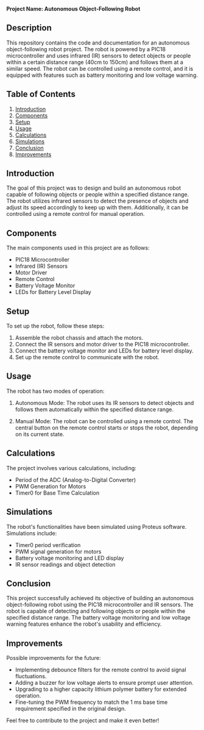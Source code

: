 **Project Name: Autonomous Object-Following Robot**

## Description

This repository contains the code and documentation for an autonomous object-following robot project. The robot is powered by a PIC18 microcontroller and uses infrared (IR) sensors to detect objects or people within a certain distance range (40cm to 150cm) and follows them at a similar speed. The robot can be controlled using a remote control, and it is equipped with features such as battery monitoring and low voltage warning.

## Table of Contents

1. [Introduction](#introduction)
2. [Components](#components)
3. [Setup](#setup)
4. [Usage](#usage)
5. [Calculations](#calculations)
6. [Simulations](#simulations)
7. [Conclusion](#conclusion)
8. [Improvements](#improvements)

## Introduction

The goal of this project was to design and build an autonomous robot capable of following objects or people within a specified distance range. The robot utilizes infrared sensors to detect the presence of objects and adjust its speed accordingly to keep up with them. Additionally, it can be controlled using a remote control for manual operation.

## Components

The main components used in this project are as follows:

- PIC18 Microcontroller
- Infrared (IR) Sensors
- Motor Driver
- Remote Control
- Battery Voltage Monitor
- LEDs for Battery Level Display

## Setup

To set up the robot, follow these steps:

1. Assemble the robot chassis and attach the motors.
2. Connect the IR sensors and motor driver to the PIC18 microcontroller.
3. Connect the battery voltage monitor and LEDs for battery level display.
4. Set up the remote control to communicate with the robot.

## Usage

The robot has two modes of operation:

1. Autonomous Mode: The robot uses its IR sensors to detect objects and follows them automatically within the specified distance range.

2. Manual Mode: The robot can be controlled using a remote control. The central button on the remote control starts or stops the robot, depending on its current state.

## Calculations

The project involves various calculations, including:

- Period of the ADC (Analog-to-Digital Converter)
- PWM Generation for Motors
- Timer0 for Base Time Calculation

## Simulations

The robot's functionalities have been simulated using Proteus software. Simulations include:

- Timer0 period verification
- PWM signal generation for motors
- Battery voltage monitoring and LED display
- IR sensor readings and object detection

## Conclusion

This project successfully achieved its objective of building an autonomous object-following robot using the PIC18 microcontroller and IR sensors. The robot is capable of detecting and following objects or people within the specified distance range. The battery voltage monitoring and low voltage warning features enhance the robot's usability and efficiency.

## Improvements

Possible improvements for the future:

- Implementing debounce filters for the remote control to avoid signal fluctuations.
- Adding a buzzer for low voltage alerts to ensure prompt user attention.
- Upgrading to a higher capacity lithium polymer battery for extended operation.
- Fine-tuning the PWM frequency to match the 1 ms base time requirement specified in the original design.

Feel free to contribute to the project and make it even better!
